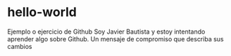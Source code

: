# hello-world
Ejemplo o ejercicio de Github
Soy Javier Bautista y estoy intentando aprender algo sobre Github.
Un mensaje de compromiso que describa sus cambios 
